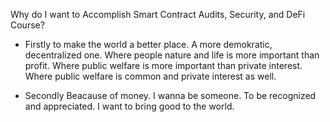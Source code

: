 Why do I want to Accomplish Smart Contract Audits, Security, and DeFi Course?

- Firstly to make the world a better place. A more demokratic, decentralized one. Where people nature and life is more important than profit. Where public welfare is more important than private interest. Where public welfare is common and private interest as well.

- Secondly Beacause of money. I wanna be someone. To be recognized and appreciated. I want to bring good to the world.